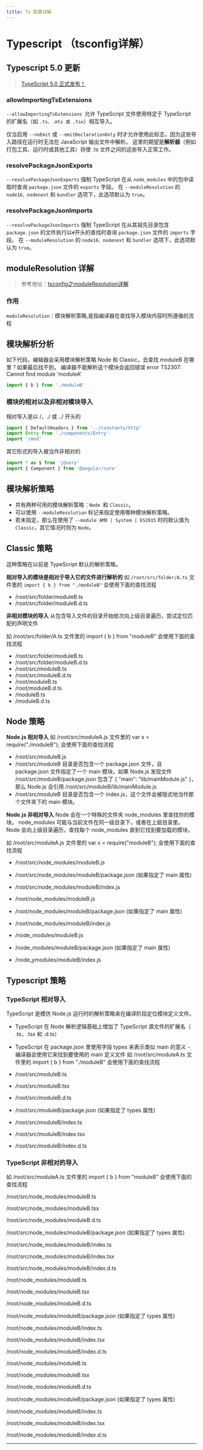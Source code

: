 ```yaml
---
title: Ts 配置详解
---
```


# Typescript （tsconfig详解）
## Typescript 5.0 更新
> [TypeScript 5.0 正式发布！](https://juejin.cn/post/7211151196329115704)
### allowImportingTsExtensions

`--allowImportingTsExtensions `允许 TypeScript 文件使用特定于 TypeScript 的扩展名（如 `.ts、.mts 或 .tsx`）相互导入。

仅当启用 `--noEmit` 或 `--emitDeclarationOnly` 时才允许使用此标志，因为这些导入路径在运行时无法在 JavaScript 输出文件中解析。 这里的期望是**解析器**（例如打包工具、运行时或其他工具）将使 .ts 文件之间的这些导入正常工作。

### resolvePackageJsonExports
`--resolvePackageJsonExports` 强制 TypeScript 在从 `node_modules` 中的包中读取时查询 `package.json` 文件的 `exports` 字段。
在 `--moduleResolution` 的 `node16、nodenext` 和 `bundler` 选项下，此选项默认为 `true`。

### resolvePackageJsonImports
`--resolvePackageJsonImports` 强制 TypeScript 在从其祖先目录包含 `package.json` 的文件执行以` # `开头的查找时查询 `package.json` 文件的 `imports` 字段。
在 `--moduleResolution` 的 `node16、nodenext` 和 `bundler` 选项下，此选项默认为 `true`。

## moduleResolution 详解
> 参考地址：[tsconfig之moduleResolution详解](https://blog.csdn.net/weixin_40013817/article/details/127200965)
### 作用
`moduleResolution`：模块解析策略,是指编译器在查找导入模块内容时所遵循的流程

## 模块解析分析
如下代码，编辑器会采用模块解析策略 Node 和 Classic，去查找 moduleB 在哪里？如果最后找不到，
编译器不能解析这个模块会返回错误 error TS2307: Cannot find module 'moduleA'

```ts
import { b } from './moduleB'
```

### 模块的相对以及非相对模块导入
相对导入是以 /，./ 或 ../ 开头的

```ts
import { DefaultHeaders } from '../constants/http'
import Entry from './components/Entry'
import '/mod'
```

其它形式的导入被当作非相对的

```ts
import * as $ from 'jQuery'
import { Component } from '@angular/core'
```

## 模块解析策略
- 共有两种可用的模块解析策略：`Node `和 `Classic`。
- 可以使用 `--moduleResolution` 标记来指定使用哪种模块解析策略。
- 若未指定，那么在使用了 `--module AMD | System | ES2015` 时的默认值为 `Classic`，其它情况时则为 `Node`。

## Classic 策略
这种策略在以前是 TypeScript 默认的解析策略。

**相对导入的模块是相对于导入它的文件进行解析的**
如 `/root/src/folder/A.ts` 文件里的 `import { b } from "./moduleB"` 会使用下面的查找流程

- /root/src/folder/moduleB.ts
- /root/src/folder/moduleB.d.ts

**非相对模块的导入**
从包含导入文件的目录开始依次向上级目录遍历，尝试定位匹配的声明文件

如 /root/src/folder/A.ts 文件里的 import { b } from "moduleB" 会使用下面的查找流程

- /root/src/folder/moduleB.ts
- /root/src/folder/moduleB.d.ts
- /root/src/moduleB.ts
- /root/src/moduleB.d.ts
- /root/moduleB.ts
- /root/moduleB.d.ts
- /moduleB.ts
- /moduleB.d.ts

## Node 策略
**Node.js 相对导入**
如 /root/src/moduleA.js 文件里的 var x = require("./moduleB"); 会使用下面的查找流程

- /root/src/moduleB.js
- /root/src/moduleB 目录是否包含一个 package.json 文件，且 package.json 文件指定了一个 main 模块，如果 Node.js 发现文件 /root/src/moduleB/package.json 包含了 { "main": "lib/mainModule.js" }，那么 Node.js 会引用 /root/src/moduleB/lib/mainModule.js
- /root/src/moduleB 目录是否包含一个 index.js，这个文件会被隐式地当作那个文件夹下的 main 模块。
  
**Node.js 非相对导入**
Node 会在一个特殊的文件夹 node_modules 里查找你的模块。 node_modules 可能与当前文件在同一级目录下，或者在上层目录里。 Node 会向上级目录遍历，查找每个 node_modules 直到它找到要加载的模块。

如 /root/src/moduleA.js 文件里的 var x = require("moduleB"); 会使用下面的查找流程

- /root/src/node_modules/moduleB.js

- /root/src/node_modules/moduleB/package.json (如果指定了 main 属性)

- /root/src/node_modules/moduleB/index.js

- /root/node_modules/moduleB.js

- /root/node_modules/moduleB/package.json (如果指定了 main 属性)

- /root/node_modules/moduleB/index.js

- /node_modules/moduleB.js

- /node_modules/moduleB/package.json (如果指定了 main 属性)

- /node_ymodules/moduleB/index.js

## Typescript 策略
### TypeScript 相对导入
TypeScript 是模仿 Node.js 运行时的解析策略来在编译阶段定位模块定义文件。

- TypeScript 在 Node 解析逻辑基础上增加了 TypeScript 源文件的扩展名（ .ts，.tsx 和 .d.ts）
- TypeScript 在 package.json 里使用字段 types 来表示类似 main 的意义 - 编译器会使用它来找到要使用的 main 定义文件
如 /root/src/moduleA.ts 文件里的 import { b } from "./moduleB" 会使用下面的查找流程

- /root/src/moduleB.ts
- /root/src/moduleB.tsx
- /root/src/moduleB.d.ts
- /root/src/moduleB/package.json (如果指定了 types 属性)
- /root/src/moduleB/index.ts
- /root/src/moduleB/index.tsx
- /root/src/moduleB/index.d.ts

### TypeScript 非相对的导入
如 /root/src/moduleA.ts 文件里的 import { b } from "moduleB" 会使用下面的查找流程

/root/src/node_modules/moduleB.ts

/root/src/node_modules/moduleB.tsx

/root/src/node_modules/moduleB.d.ts

/root/src/node_modules/moduleB/package.json (如果指定了 types 属性)

/root/src/node_modules/moduleB/index.ts

/root/src/node_modules/moduleB/index.tsx

/root/src/node_modules/moduleB/index.d.ts

/root/node_modules/moduleB.ts

/root/node_modules/moduleB.tsx

/root/node_modules/moduleB.d.ts

/root/node_modules/moduleB/package.json (如果指定了 types 属性)

/root/node_modules/moduleB/index.ts

/root/node_modules/moduleB/index.tsx

/root/node_modules/moduleB/index.d.ts

/root/node_modules/moduleB.ts

/root/node_modules/moduleB.tsx

/root/node_modules/moduleB.d.ts

/root/node_modules/moduleB/package.json (如果指定了 types 属性)

/root/node_modules/moduleB/index.ts

/root/node_modules/moduleB/index.tsx

/root/node_modules/moduleB/index.d.ts

---